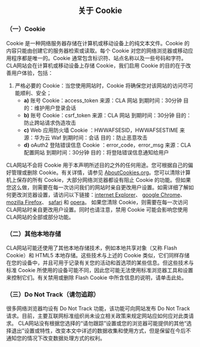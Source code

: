 ## <center>关于 Cookie</center>
### （一）Cookie
Cookie 是一种网络服务器存储在计算机或移动设备上的纯文本文件。Cookie 的内容只能由创建它的服务器检索或读取。每个 Cookie 对您的网络浏览器或移动应用程序都是唯一的。Cookie 通常包含标识符、站点名称以及一些号码和字符。
CLA网站会在计算机或移动设备上存储 Cookie，我们启用 Cookie 的目的在于改善用户体验，包括：
1. 严格必要的 Cookie：当您使用网站时，Cookie 将确保您对该网站的访问尽可能顺利、安全；
    - **a)** 账号 Cookie：access_token
      来源：CLA 网站
      到期时间：30分钟
      目的：维护用户登录会话
    - **b)** 账号 Cookie：csrf_token
      来源：CLA 网站
      到期时间：30分钟
      目的：防止跨站请求伪造攻击
    - **c)** Web 应用防火墙 Cookie ：HWWAFSESID，HWWAFSESTIME
      来源：华为云 Waf
      到期时间：会话
      目的：防止恶意攻击
    - **d)** oAuth2 登陆错误信息 Cookie ：error_code，error_msg
      来源：CLA 配置网站
      到期时间：30分钟
      目的：将登陆错误信息通知给用户

CLA网站不会将 Cookie 用于本声明所述目的之外的任何用途。您可根据自己的偏好管理或删除 Cookie。有关详情，请参见 [AboutCookies.org](https://www.aboutcookies.org/)。您可以清除计算机上保存的所有 Cookie，大部分网络浏览器都设有阻止 Cookie 的功能。但如果您这么做，则需要在每一次访问我们的网站时亲自更改用户设置。如需详细了解如何更改浏览器设置，请访问以下链接：[internet Explorer](https://support.microsoft.com/zh-cn/help/17442/windows-internet-explorer-delete-manage-cookies)、 [google Chrome](https://support.google.com/chrome/answer/95647)、 [mozilla Firefox](https://support.mozilla.org/en-US/kb/cookies-information-websites-store-on-your-computer?redirectlocale=en-US&redirectslug=Cookies)、 [safari](https://support.apple.com/kb/PH19214?locale=zh_CN) 和 [opera](https://help.opera.com/en/latest/security-and-privacy/)。
如果您清除 Cookie，则需要在每一次访问 CLA网站时亲自更改用户设置。同时也请注意，禁用 Cookie 可能会影响您使用CLA网站的全部或部分功能。
### （二）其他本地存储
CLA网站可能还使用了其他本地存储技术，例如本地共享对象（又称 Flash Cookie）和 HTML5 本地存储。这些技术与上述的 Cookie 类似，它们同样存储在您的设备中，并且可用于记录有关您的活动和首选项的某些信息。但这些技术与标准 Cookie 所使用的设备可能不同，因此您可能无法使用标准浏览器工具和设置来控制它们。有关禁用或删除 Flash Cookie 中所含信息的说明，请单击此处。
### （三）Do Not Track（请勿追踪）
很多网络浏览器均设有 Do Not Track 功能，该功能可向网站发布 Do Not Track 请求。目前，主要互联网标准组织尚未设立相关政策来规定网站应如何应对此类请求。
CLA网站没有根据您选择的“请勿跟踪”设置或您的浏览器可能提供的其他“选择退出”设置或特性，改变本文中详述的数据收集和使用方式，但是保留在今后不通知您的情况下改变数据处理方式的权利。
